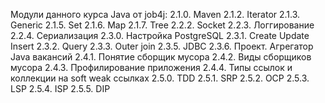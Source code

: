 Модули данного курса Java от job4j:
   2.1.0. Maven
   2.1.2. Iterator
   2.1.3. Generic
   2.1.5. Set
   2.1.6. Map
   2.1.7. Tree
   2.2.2. Socket
   2.2.3. Логгирование
   2.2.4. Сериализация
   2.3.0. Настройка PostgreSQL
   2.3.1. Create Update Insert
   2.3.2. Query
   2.3.3. Outer join
   2.3.5. JDBC
   2.3.6. Проект. Агрегатор Java вакансий
   2.4.1. Понятие сборщик мусора
   2.4.2. Виды сборщиков мусора
   2.4.3. Профилирование приложения
   2.4.4. Типы ссылок и коллекции на soft weak ссылках
   2.5.0. TDD
   2.5.1. SRP
   2.5.2. OCP
   2.5.3. LSP
   2.5.4. ISP
   2.5.5. DIP